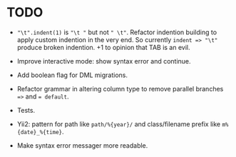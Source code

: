 TODO
====

*   `"\t".indent(1)` is `"\t "` but not `" \t"`. Refactor indention building
    to apply custom indention in the very end.
    So currently `indent => "\t"` produce broken indention.
    +1 to opinion that TAB is an evil.

*   Improve interactive mode: show syntax error and continue.

*   Add boolean flag for DML migrations.

*   Refactor grammar in altering column type to remove parallel branches `=>`
    and `= default`.

*   Tests.

*   Yii2: pattern for path like `path/%{year}/` and class/filename prefix like
    `m%{date}_%{time}`.

*   Make syntax error messager more readable.
